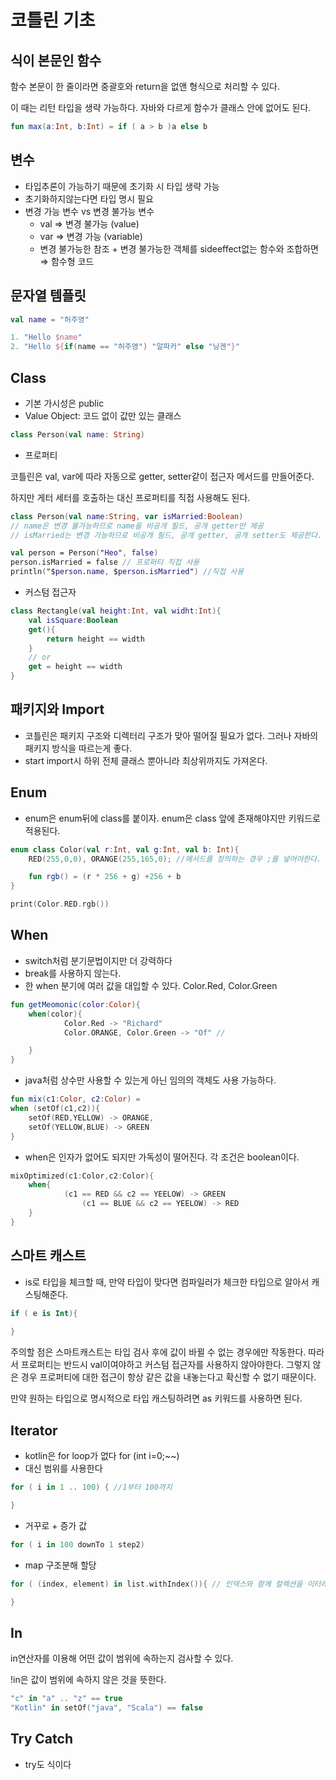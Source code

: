 # 코틀린 기초

## 식이 본문인 함수

함수 본문이 한 줄이라면 중괄호와 return을 없앤 형식으로 처리할 수 있다.

이 때는 리턴 타입을 생략 가능하다. 자바와 다르게 함수가 클래스 안에 없어도 된다.

```kotlin
fun max(a:Int, b:Int) = if ( a > b )a else b 
```

## 변수

* 타입추론이 가능하기 때문에 초기화 시 타입 생략 가능
* 초기화하지않는다면 타입 명시 필요
* 변경 가능 변수 vs 변경 불가능 변수
  * val ⇒ 변경 불가능 (value)
  * var ⇒ 변경 가능 (variable)
  * 변경 불가능한 참조 + 변경 불가능한 객체를 sideeffect없는 함수와 조합하면 ⇒ 함수형 코드

##

## 문자열 템플릿

```kotlin
val name = "허주영"

1. "Hello $name"
2. "Hello ${if(name == "허주영") "알파카" else "닝겐"}"

```

## Class

* 기본 가시성은 public
* Value Object: 코드 없이 값만 있는 클래스

```kotlin
class Person(val name: String)
```

* 프로퍼티

코틀린은 val, var에 따라 자동으로 getter, setter같이 접근자 메서드를 만들어준다.

하지만 게터 세터를 호출하는 대신 프로퍼티를 직접 사용해도 된다.

```kotlin
class Person(val name:String, var isMarried:Boolean) 
// name은 변경 불가능하므로 name을 비공개 필드, 공개 getter만 제공
// isMarried는 변경 가능하므로 비공개 필드, 공개 getter, 공개 setter도 제공한다. 

val person = Person("Heo", false)
person.isMarried = false // 프로퍼티 직접 사용 
println("$person.name, $person.isMarried") //직접 사용 

```

* 커스텀 접근자

```kotlin
class Rectangle(val height:Int, val widht:Int){
	val isSquare:Boolean 
	get(){
		return height == width
	}
	// or 
	get = height == width
}
```

## 패키지와 Import

* 코틀린은 패키지 구조와 디렉터리 구조가 맞아 떨어질 필요가 없다. 그러나 자바의 패키지 방식을 따르는게 좋다.
* start import시 하위 전체 클래스 뿐아니라 최상위까지도 가져온다.

##

## Enum

* enum은 enum뒤에 class를 붙이자. enum은 class 앞에 존재해야지만 키워드로 적용된다.

```kotlin
enum class Color(val r:Int, val g:Int, val b: Int){
	RED(255,0,0), ORANGE(255,165,0); //메서드를 정의하는 경우 ;를 넣어야한다.

	fun rgb() = (r * 256 + g) +256 + b
}

print(Color.RED.rgb())

```

## When

* switch처럼 분기문법이지만 더 강력하다
* break를 사용하지 않는다.
* 한 when 분기에 여러 값을 대입할 수 있다. Color.Red, Color.Green

```kotlin
fun getMeomonic(color:Color){
	when(color){
			Color.Red -> "Richard" 
			Color.ORANGE, Color.Green -> "Of" // 

	}
}
```

* java처럼 상수만 사용할 수 있는게 아닌 임의의 객체도 사용 가능하다.

```kotlin
fun mix(c1:Color, c2:Color) = 
when (setOf(c1,c2)){
	setOf(RED,YELLOW) -> ORANGE,
	setOf(YELLOW,BLUE) -> GREEN
}
```

* when은 인자가 없어도 되지만 가독성이 떨어진다. 각 조건은 boolean이다.

```kotlin
mixOptimized(c1:Color,c2:Color){
	when{
			(c1 == RED && c2 == YEELOW) -> GREEN
				(c1 == BLUE && c2 == YEELOW) -> RED		
	}
}

```

## 스마트 캐스트

* is로 타입을 체크할 때, 만약 타입이 맞다면 컴파일러가 체크한 타입으로 알아서 캐스팅해준다.

```kotlin
if ( e is Int){
	
}
```

주의할 점은 스마트캐스트는 타입 검사 후에 값이 바뀔 수 없는 경우에만 작동한다. 따라서 프로퍼티는 반드시 val이여야하고 커스텀 접근자를 사용하지 않아야한다. 그렇지 않은 경우 프로퍼티에 대한 접근이 항상 같은 값을 내놓는다고 확신할 수 없기 때문이다.

만약 원하는 타입으로 명시적으로 타입 캐스팅하려면 as 키워드를 사용하면 된다.





## Iterator

* kotlin은 for loop가 없다 for (int i=0;\~\~)
* 대신 범위를 사용한다

```kotlin
for ( i in 1 .. 100) { //1부터 100까지 

}
```

* 거꾸로 + 증가 값

```kotlin
for ( i in 100 downTo 1 step2)
```

* map 구조분해 할당

```kotlin
for ( (index, element) in list.withIndex()){ // 인덱스와 함께 컬렉션을 이터레이션한다.

}
```

## In

in연산자를 이용해 어떤 값이 범위에 속하는지 검사할 수 있다.

!in은 값이 범위에 속하지 않은 것을 뜻한다.

```kotlin
"c" in "a" .. "z" == true
"Kotlin" in setOf("java", "Scala") == false
```

## Try Catch

* try도 식이다
